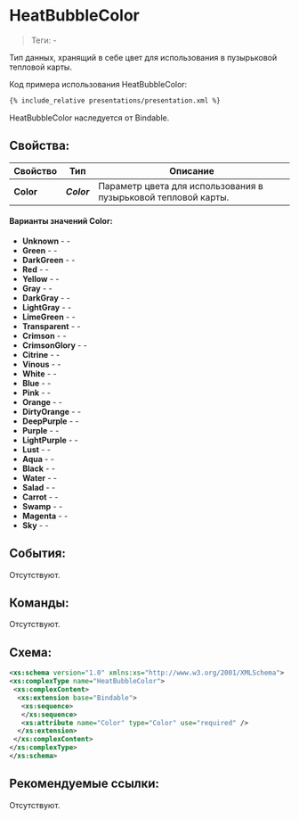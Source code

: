 # HeatBubbleColor
> Теги: -

Тип данных, хранящий в себе цвет для использования в пузырьковой тепловой карты.

Код примера использования HeatBubbleColor:

```xml
{% include_relative presentations/presentation.xml %}
```

HeatBubbleColor наследуется от Bindable.


## Свойства:

| **Свойство**                  | **Тип**                     | **Описание**                             |
| ----------------------------- | --------------------------- | ---------------------------------------- |
| **Color**                     | ***Color***                 | Параметр цвета для использования в пузырьковой тепловой карты.|

#### Варианты значений Color:
* **Unknown** - -
* **Green** - -
* **DarkGreen** - -
* **Red** - -
* **Yellow** - -
* **Gray** - -
* **DarkGray** - -
* **LightGray** - -
* **LimeGreen** - -
* **Transparent** - -
* **Crimson** - -
* **CrimsonGlory** - -
* **Citrine** - -
* **Vinous** - -
* **White** - -
* **Blue** - -
* **Pink** - -
* **Orange** - -
* **DirtyOrange** - -
* **DeepPurple** - -
* **Purple** - -
* **LightPurple** - -
* **Lust** - -
* **Aqua** - -
* **Black** - -
* **Water** - -
* **Salad** - -
* **Carrot** - -
* **Swamp** - -
* **Magenta** - -
* **Sky** - -



## События:

Отсутствуют.


## Команды:

Отсутствуют.


## Схема:

```xml
<xs:schema version="1.0" xmlns:xs="http://www.w3.org/2001/XMLSchema">
<xs:complexType name="HeatBubbleColor">
 <xs:complexContent>
  <xs:extension base="Bindable">
   <xs:sequence>
   </xs:sequence>
   <xs:attribute name="Color" type="Color" use="required" />
  </xs:extension>
 </xs:complexContent>
</xs:complexType>
</xs:schema>
```


## Рекомендуемые ссылки:

Отсутствуют.

